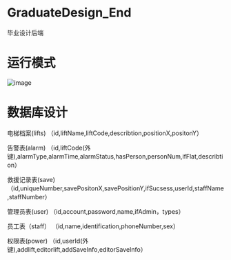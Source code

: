# GraduateDesign_End
毕业设计后端
# 运行模式
![image](https://user-images.githubusercontent.com/70948774/224944973-b5e00676-d271-4253-95f9-767293742241.png)
# 数据库设计
电梯档案(lifts) 
（id,liftName,liftCode,describtion,positionX,positonY）

告警表(alarm)
（id,liftCode(外键),alarmType,alarmTime,alarmStatus,hasPerson,personNum,ifFlat,describtion）

救援记录表(save)
（id,uniqueNumber,savePositonX,savePositionY,ifSucsess,userId,staffName,staffNumber）

管理员表(user)
（id,account,password,name,ifAdmin，types）

员工表（staff）
（id,name,identification,phoneNumber,sex）

权限表(power)
（id,userId(外键),addlift,editorlift,addSaveInfo,editorSaveInfo）

